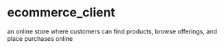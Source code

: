# ecommerce_client
 an online store where customers can find products, browse offerings, and place purchases online
